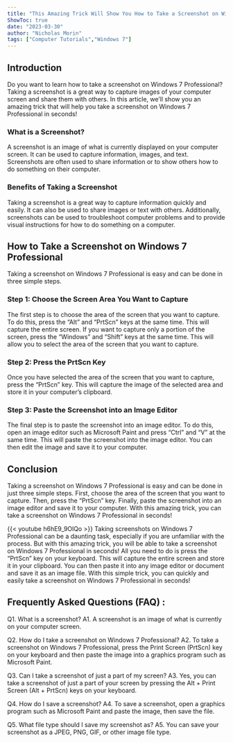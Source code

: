 ```yaml
---
title: "This Amazing Trick Will Show You How to Take a Screenshot on Windows 7 Professional in Seconds!"
ShowToc: true 
date: "2023-03-30"
author: "Nicholas Morin" 
tags: ["Computer Tutorials","Windows 7"]
---
```

## Introduction

Do you want to learn how to take a screenshot on Windows 7 Professional? Taking a screenshot is a great way to capture images of your computer screen and share them with others. In this article, we’ll show you an amazing trick that will help you take a screenshot on Windows 7 Professional in seconds!

### What is a Screenshot?

A screenshot is an image of what is currently displayed on your computer screen. It can be used to capture information, images, and text. Screenshots are often used to share information or to show others how to do something on their computer.

### Benefits of Taking a Screenshot

Taking a screenshot is a great way to capture information quickly and easily. It can also be used to share images or text with others. Additionally, screenshots can be used to troubleshoot computer problems and to provide visual instructions for how to do something on a computer.

## How to Take a Screenshot on Windows 7 Professional

Taking a screenshot on Windows 7 Professional is easy and can be done in three simple steps.

### Step 1: Choose the Screen Area You Want to Capture

The first step is to choose the area of the screen that you want to capture. To do this, press the “Alt” and “PrtScn” keys at the same time. This will capture the entire screen. If you want to capture only a portion of the screen, press the “Windows” and “Shift” keys at the same time. This will allow you to select the area of the screen that you want to capture.

### Step 2: Press the PrtScn Key

Once you have selected the area of the screen that you want to capture, press the “PrtScn” key. This will capture the image of the selected area and store it in your computer’s clipboard.

### Step 3: Paste the Screenshot into an Image Editor

The final step is to paste the screenshot into an image editor. To do this, open an image editor such as Microsoft Paint and press “Ctrl” and “V” at the same time. This will paste the screenshot into the image editor. You can then edit the image and save it to your computer.

## Conclusion

Taking a screenshot on Windows 7 Professional is easy and can be done in just three simple steps. First, choose the area of the screen that you want to capture. Then, press the “PrtScn” key. Finally, paste the screenshot into an image editor and save it to your computer. With this amazing trick, you can take a screenshot on Windows 7 Professional in seconds!

{{< youtube h6hE9_9OlQo >}} 
Taking screenshots on Windows 7 Professional can be a daunting task, especially if you are unfamiliar with the process. But with this amazing trick, you will be able to take a screenshot on Windows 7 Professional in seconds! All you need to do is press the “PrtScn” key on your keyboard. This will capture the entire screen and store it in your clipboard. You can then paste it into any image editor or document and save it as an image file. With this simple trick, you can quickly and easily take a screenshot on Windows 7 Professional in seconds!

## Frequently Asked Questions (FAQ) :
Q1. What is a screenshot? 
A1. A screenshot is an image of what is currently on your computer screen.

Q2. How do I take a screenshot on Windows 7 Professional? 
A2. To take a screenshot on Windows 7 Professional, press the Print Screen (PrtScn) key on your keyboard and then paste the image into a graphics program such as Microsoft Paint.

Q3. Can I take a screenshot of just a part of my screen? 
A3. Yes, you can take a screenshot of just a part of your screen by pressing the Alt + Print Screen (Alt + PrtScn) keys on your keyboard.

Q4. How do I save a screenshot? 
A4. To save a screenshot, open a graphics program such as Microsoft Paint and paste the image, then save the file.

Q5. What file type should I save my screenshot as? 
A5. You can save your screenshot as a JPEG, PNG, GIF, or other image file type.


